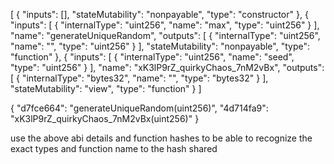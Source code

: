 [
{
"inputs": [],
"stateMutability": "nonpayable",
"type": "constructor"
},
{
"inputs": [
{
"internalType": "uint256",
"name": "max",
"type": "uint256"
}
],
"name": "generateUniqueRandom",
"outputs": [
{
"internalType": "uint256",
"name": "",
"type": "uint256"
}
],
"stateMutability": "nonpayable",
"type": "function"
},
{
"inputs": [
{
"internalType": "uint256",
"name": "seed",
"type": "uint256"
}
],
"name": "xK3lP9rZ_quirkyChaos_7nM2vBx",
"outputs": [
{
"internalType": "bytes32",
"name": "",
"type": "bytes32"
}
],
"stateMutability": "view",
"type": "function"
}
]

{
"d7fce664": "generateUniqueRandom(uint256)",
"4d714fa9": "xK3lP9rZ_quirkyChaos_7nM2vBx(uint256)"
}

use the above abi details and function hashes to be able to recognize the exact types and function name to the hash shared